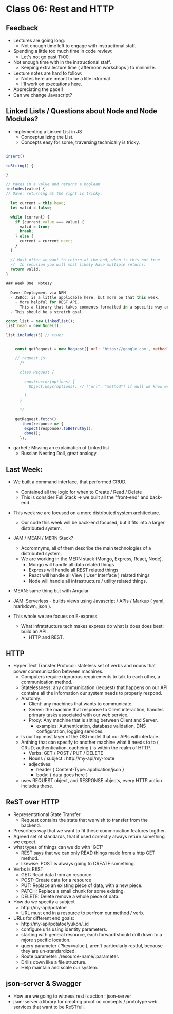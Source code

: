 # Class 06: Rest and HTTP

## Feedback
- Lectures are going long:
  - Not enough time left to engage with instructional staff.
- Spending a little too much time in code review:
  - Let's not go past 11:00.
- Not enough time with in the instructional staff.
  - Keeping extra lecture time ( afternoon workshops ) to minimize.
- Lecture notes are hard to follow:
  - Notes here are meant to be a litle informal
  - I'll work on exectations here.
- Appreciating the pace!!
- Can we change Javascript?

## Linked Lists / Questions about Node and Node Modules?

- Implementing a Linked List in JS
  - Conceptualizing the List.
  - Concepts easy for some, traversing technically is tricky.

```js

insert()

toString() {

}

// takes in a value and returns a boolean
includes(value) {
// Dave: returning at the right is tricky.

  let current = this.head;
  let valid = false;

  while (current) {
    if (current.value === value) {
      valid = true;
      break;
    } else {
      current = current.next;
    }
  }

  // Most often we want to return at the end, when is this not true.
  //  In recusion you will most likely have multiple returns.
  return valid;
}

### Week One  Notesy

- Dave: Deployment via NPM
  - JSDoc: is a little applicable here, but more on that this week.
    - More helpful for REST API.
    - This a library that takes comments formatted in a specific way and turns them into documentation for us. 
  - This should be a stretch goal

const list = new Linkedlist();
list.head = new Node(3);

list.includes(3) // true;

```

```js

    const getRequest = new Request({ url: 'https://google.com', method: 'get' });

    // request.js
      /*

      class Request {

        constructor(options) {
          Object.keys(options); // ["url", "method"] if null we know we passed an something unexpected;

        }
      }

      */

    getRequest.fetch()
      .then(response => {
        expect(response).toBeTruthy();
        done();
      });
```

- garhett: Missing an explaination of Linked list
  - Russian Nesting Doll, great analogy.

## Last Week:
- We built a command interface, that performed CRUD.
  - Contained all the logic for when to Create / Read / Delete
  - This is consider Full Stack -> we built all the "front-end" and back-end.

- This week we are focused on a more distributed system architecture.
  - Our code this week will be back-end focused, but it fits into a larger distributed system.

- JAM / MEAN / MERN Stack?
  - Accromnyms, all of them describe the main technologies of a distributed system.
  - We are working in the MERN stack (Mongo, Express, React, Node).
    - Mongo will handle all data related things
    - Express will handle all REST related things
    - React will handle all View ( User Interface ) related things
    - Node will handle all infrastructure / utility  related things.

- MEAN: same thing but with Angular
- JAM: Serverless - builds views using Javascript / APIs / Markup ( yaml, markdown, json ).
- This whole we are focues on E-express.
  - What infratstucture tech makes express do what is does does best: build an API.
    - HTTP and REST.

## HTTP

- Hyper Text Transfer Protocol: stateless set of verbs and nouns that power communication between machines.
  - Computers require rigourous requirements to talk to each other, a communication method.
  - Statelessness: any communication (request) that happens on our API contains all the information our system needs to properly respond.
  - Anatomy:
    - Client: any machines that wants to communicate.
    - Server: the machine that response to Client interaction, handles primary tasks associated with our web service.
    - Proxy: Any machine that is sitting between Client and Server.
      - examples: Authentication, database validation, DNS configuration, logging services.
  - Is our top most layer of the OSI model that our APIs will interface.
  - Anthing that can specify to another machine what it needs to to ( CRUD, authentication, cacheing ) is within the realm of HTTP.
    - Verbs: GET / POST / PUT  / DELETE
    - Nouns / subject : http://my-api/my-route
    - adjectives:
      - header { Content-Type: application/json }
      - body: { data goes here }
  - uses REQUEST object, and RESPONSE objects, every HTTP action includes these.

## ReST over HTTP

- Representational State Transfer
  - Request contains the state that we wish to transfer from the backend.
- Prescribes way that we want to fit these commincation features togther.
- Agreed set of standards, that if used correctly always return something we expect.
- what types of things can we do with 'GET'
  - REST says that we can only READ things made from a http GET method.
  - likewise: POST is always going to CREATE something.
- Verbs is REST
  - GET: Read data from an resource
  - POST: Create data for a resource
  - PUT: Replace an existing piece of data, with a new piece.
  - PATCH: Replace a small chunk for some existing.
  - DELETE: Delete remove a whole piece of data.
- How do we specify a subject
  - http://my-api/potatoe
  - URL must end in a resource to perfrom our method / verb.
- URLs for different end goals:
  - http://my-api/potatoe/yukon/_id
  - configure urls using identity parameters.
  - starting with general resource, each forward should drill down to a mjore specific location.
  - query parameter ( ?key=value ), aren't particularly restful, because they are un-standardized.
  - Route parameter: /resource-name/:parameter.
  - Drills down like a file structure.
  - Help maintain and scale our system.

## json-server & Swagger

- How are we going to witness rest is action : json-server
- json-server a library for creating proof oc concepts / prototype web services that want to be ReSTfull.